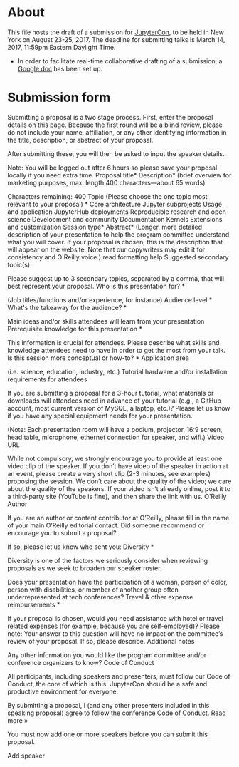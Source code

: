 # About

This file hosts the draft of a submission for [JupyterCon](https://conferences.oreilly.com/jupyter/jup-ny), to be held in New York on August 23-25, 2017. The deadline for submitting talks is March 14, 2017, 11:59pm Eastern Daylight Time.

* In order to facilitate real-time collaborative drafting of a submission, a [Google doc](https://docs.google.com/document/d/1J2BhQtAr646ZcIczup2251gRBKdaZixXiSBSbBse7rU/edit) has been set up.

# Submission form

Submitting a proposal is a two stage process. First, enter the proposal details on this page. Because the first round will be a blind review, please do not include your name, affiliation, or any other identifying information in the title, description, or abstract of your proposal.

After submitting these, you will then be asked to input the speaker details.

Note: You will be logged out after 6 hours so please save your proposal locally if you need extra time.
Proposal title*
Description* (brief overview for marketing purposes, max. length 400 characters—about 65 words)

Characters remaining: 400
Topic (Please choose the one topic most relevant to your proposal) *
Core architecture
Jupyter subprojects
Usage and application
JupyterHub deployments
Reproducible research and open science
Development and community
Documentation
Kernels
Extensions and customization
Session type*
Abstract* (Longer, more detailed description of your presentation to help the program committee understand what you will cover. If your proposal is chosen, this is the description that will appear on the website. Note that our copywriters may edit it for consistency and O'Reilly voice.)
read formatting help
Suggested secondary topic(s)

Please suggest up to 3 secondary topics, separated by a comma, that will best represent your proposal.
Who is this presentation for? *

(Job titles/functions and/or experience, for instance)
Audience level *
What's the takeaway for the audience? *

Main ideas and/or skills attendees will learn from your presentation
Prerequisite knowledge for this presentation *

This information is crucial for attendees. Please describe what skills and knowledge attendees need to have in order to get the most from your talk.
Is this session more conceptual or how-to? *
Application area

(i.e. science, education, industry, etc.)
Tutorial hardware and/or installation requirements for attendees

If you are submitting a proposal for a 3-hour tutorial, what materials or downloads will attendees need in advance of your tutorial (e.g., a GitHub account, most current version of MySQL, a laptop, etc.)?
Please let us know if you have any special equipment needs for your presentation.

(Note: Each presentation room will have a podium, projector, 16:9 screen, head table, microphone, ethernet connection for speaker, and wifi.)
Video URL

While not compulsory, we strongly encourage you to provide at least one video clip of the speaker. If you don’t have video of the speaker in action at an event, please create a very short clip (2-3 minutes, see examples) proposing the session. We don’t care about the quality of the video; we care about the quality of the speakers. If your video isn’t already online, post it to a third-party site (YouTube is fine), and then share the link with us.
O'Reilly Author

If you are an author or content contributor at O’Reilly, please fill in the name of your main O’Reilly editorial contact.
Did someone recommend or encourage you to submit a proposal?

If so, please let us know who sent you:
Diversity *

Diversity is one of the factors we seriously consider when reviewing proposals as we seek to broaden our speaker roster.

Does your presentation have the participation of a woman, person of color, person with disabilities, or member of another group often underrepresented at tech conferences?
Travel & other expense reimbursements *

If your proposal is chosen, would you need assistance with hotel or travel related expenses (for example, because you are self-employed)? Please note: Your answer to this question will have no impact on the committee’s review of your proposal.
If so, please describe.
Additional notes

Any other information you would like the program committee and/or conference organizers to know?
Code of Conduct

All participants, including speakers and presenters, must follow our Code of Conduct, the core of which is this: JupyterCon should be a safe and productive environment for everyone.

By submitting a proposal, I (and any other presenters included in this speaking proposal) agree to follow the [conference Code of Conduct](https://conferences.oreilly.com/jupyter/jup-ny/public/content/conduct). Read more »

You must now add one or more speakers before you can submit this proposal.


Add speaker 
